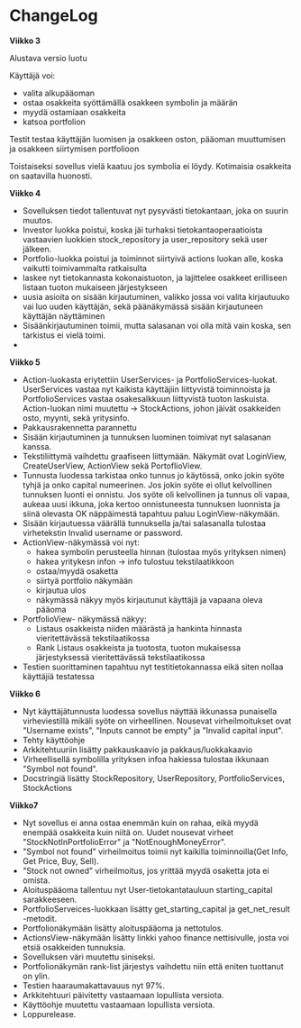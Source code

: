 # ChangeLog

**Viikko 3**

Alustava versio luotu

Käyttäjä voi: 
- valita alkupääoman
- ostaa osakkeita syöttämällä osakkeen symbolin ja määrän
- myydä ostamiaan osakkeita
- katsoa portfolion

Testit testaa käyttäjän luomisen ja osakkeen oston, pääoman muuttumisen ja osakkeen siirtymisen portfolioon

Toistaiseksi sovellus vielä kaatuu jos symbolia ei löydy. Kotimaisia osakkeita on saatavilla huonosti.

**Viikko 4**

- Sovelluksen tiedot tallentuvat nyt pysyvästi tietokantaan, joka on suurin muutos.
- Investor luokka poistui, koska jäi turhaksi tietokantaoperaatioista vastaavien luokkien stock_repository ja user_repository sekä user jälkeen.
- Portfolio-luokka poistui ja toiminnot siirtyivä actions luokan alle, koska vaikutti toimivammalta ratkaisulta
- laskee nyt tietokannasta kokonaistuoton, ja lajittelee osakkeet erilliseen listaan tuoton mukaiseen järjestykseen
- uusia asioita on sisään kirjautuminen, valikko jossa voi valita kirjautuuko vai luo uuden käyttäjän, sekä päänäkymässä sisään kirjautuneen käyttäjän näyttäminen
- Sisäänkirjautuminen toimii, mutta salasanan voi olla mitä vain koska, sen tarkistus ei vielä toimi.
- 

**Viikko 5**
- Action-luokasta eriytettiin UserServices- ja PortfolioServices-luokat. UserServices vastaa nyt kaikista käyttäjiin liittyvistä toiminnoista ja PortfolioServices vastaa osakesalkkuun liittyvistä tuoton laskuista. Action-luokan nimi muutettu -> StockActions, johon jäivät osakkeiden osto, myynti, sekä yritysinfo.
- Pakkausrakennetta parannettu
- Sisään kirjautuminen ja tunnuksen luominen toimivat nyt salasanan kanssa.
- Tekstiliittymä vaihdettu graafiseen liittymään. Näkymät ovat LoginView, CreateUserView, ActionView sekä PortoflioView.
- Tunnusta luodessa tarkistaa onko tunnus jo käytössä, onko jokin syöte tyhjä ja onko capital numeerinen. Jos jokin syöte ei ollut kelvollinen tunnuksen luonti ei onnistu. Jos syöte oli kelvollinen ja tunnus oli vapaa, aukeaa uusi ikkuna, joka kertoo onnistuneesta tunnuksen luonnista ja siinä olevasta OK näppäimestä tapahtuu paluu LoginView-näkymään.
- Sisään kirjautuessa väärällä tunnuksella ja/tai salasanalla tulostaa virhetekstin Invalid username or password.
- ActionView-näkymässä voi nyt:
  - hakea symbolin perusteella hinnan (tulostaa myös yrityksen nimen) 
  - hakea yritykesn infon
    -> info tulostuu tekstilaatikkoon 
  - ostaa/myydä osaketta 
  - siirtyä portfolio näkymään
  - kirjautua ulos
  - näkymässä näkyy myös kirjautunut käyttäjä ja vapaana oleva pääoma
 - PortfolioView- näkymässä näkyy:
    - Listaus osakkeista niiden määrästä ja hankinta hinnasta vieritettävässä tekstilaatikossa
    - Rank Listaus osakkeista ja tuotosta, tuoton mukaisessa järjestyksessä vieritettävässä tekstilaatikossa
- Testien suorittaminen tapahtuu nyt testitietokannassa eikä siten nollaa käyttäjiä testatessa


**Viikko 6**

- Nyt käyttäjätunnusta luodessa sovellus näyttää ikkunassa punaisella virheviestillä mikäli syöte on virheellinen. Nousevat virheilmoitukset ovat "Username exists", "Inputs cannot be empty" ja  "Invalid capital input".
- Tehty käyttöohje
- Arkkitehtuuriin lisätty pakkauskaavio ja pakkaus/luokkakaavio
- Virheellisellä symbolilla yrityksen infoa hakiessa tulostaa ikkunaan "Symbol not found".
- Docstringiä lisätty StockRepository, UserRepository, PortfolioServices, StockActions

**Viikko7**
- Nyt sovellus ei anna ostaa enemmän kuin on rahaa, eikä myydä enempää osakkeita kuin niitä on. Uudet nousevat virheet "StockNotInPortfolioError" ja "NotEnoughMoneyError".
- "Symbol not found" virheilmoitus toimii nyt kaikilla toiminnoilla(Get Info, Get Price, Buy, Sell).
- "Stock not owned" virheilmoitus, jos yrittää myydä osaketta jota ei omista.
- Aloituspääoma tallentuu nyt User-tietokantatauluun starting_capital sarakkeeseen.
- PortfolioServeices-luokkaan lisätty get_starting_capital ja get_net_result -metodit.
- Portfolionäkymään lisätty aloituspääoma ja nettotulos.
- ActionsView-näkymään lisätty linkki yahoo finance nettisivulle, josta voi etsiä osakkeiden tunnuksia.
- Sovelluksen väri muutettu siniseksi.
- Portfolionäkymän rank-list järjestys vaihdettu niin että eniten tuottanut on ylin.
- Testien haaraumakattavauus nyt 97%.
- Arkkitehtuuri päivitetty vastaamaan lopullista versiota.
- Käyttöohje muutettu vastaamaan lopullista versiota.
- Loppurelease.

